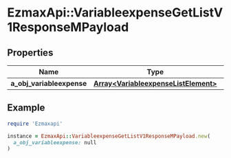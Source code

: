 # EzmaxApi::VariableexpenseGetListV1ResponseMPayload

## Properties

| Name | Type | Description | Notes |
| ---- | ---- | ----------- | ----- |
| **a_obj_variableexpense** | [**Array&lt;VariableexpenseListElement&gt;**](VariableexpenseListElement.md) |  |  |

## Example

```ruby
require 'Ezmaxapi'

instance = EzmaxApi::VariableexpenseGetListV1ResponseMPayload.new(
  a_obj_variableexpense: null
)
```

